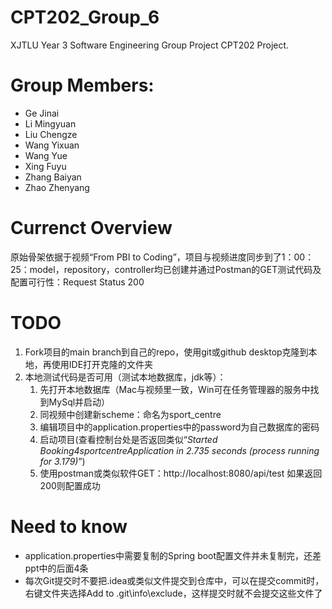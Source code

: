 # CPT202_Group_6
XJTLU Year 3 Software Engineering Group Project CPT202 Project.

# Group Members:
* Ge Jinai
* Li Mingyuan
* Liu Chengze
* Wang Yixuan
* Wang Yue
* Xing Fuyu
* Zhang Baiyan
* Zhao Zhenyang
# Currenct Overview
原始骨架依据于视频“From PBI to Coding”，项目与视频进度同步到了1：00：25：model，repository，controller均已创建并通过Postman的GET测试代码及配置可行性：Request Status 200

# TODO
1. Fork项目的main branch到自己的repo，使用git或github desktop克隆到本地，再使用IDE打开克隆的文件夹
2. 本地测试代码是否可用（测试本地数据库，jdk等）：
   1. 先打开本地数据库（Mac与视频里一致，Win可在任务管理器的服务中找到MySql并启动）
   2. 同视频中创建新scheme：命名为sport_centre
   3. 编辑项目中的application.properties中的password为自己数据库的密码
   4. 启动项目(查看控制台处是否返回类似“_Started Booking4sportcentreApplication in 2.735 seconds (process running for 3.179)_”)
   5. 使用postman或类似软件GET：http://localhost:8080/api/test 如果返回200则配置成功

# Need to know
* application.properties中需要复制的Spring boot配置文件并未复制完，还差ppt中的后面4条
* 每次Git提交时不要把.idea或类似文件提交到仓库中，可以在提交commit时，右键文件夹选择Add to .git\info\exclude，这样提交时就不会提交这些文件了

